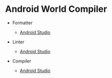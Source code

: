 # Android World Compiler

- Formatter
	- [Android Studio](https://developer.android.google.cn/studio/)

- Linter
	- [Android Studio](https://developer.android.google.cn/studio/)

- Compiler
	- [Android Studio](https://developer.android.google.cn/studio/)
